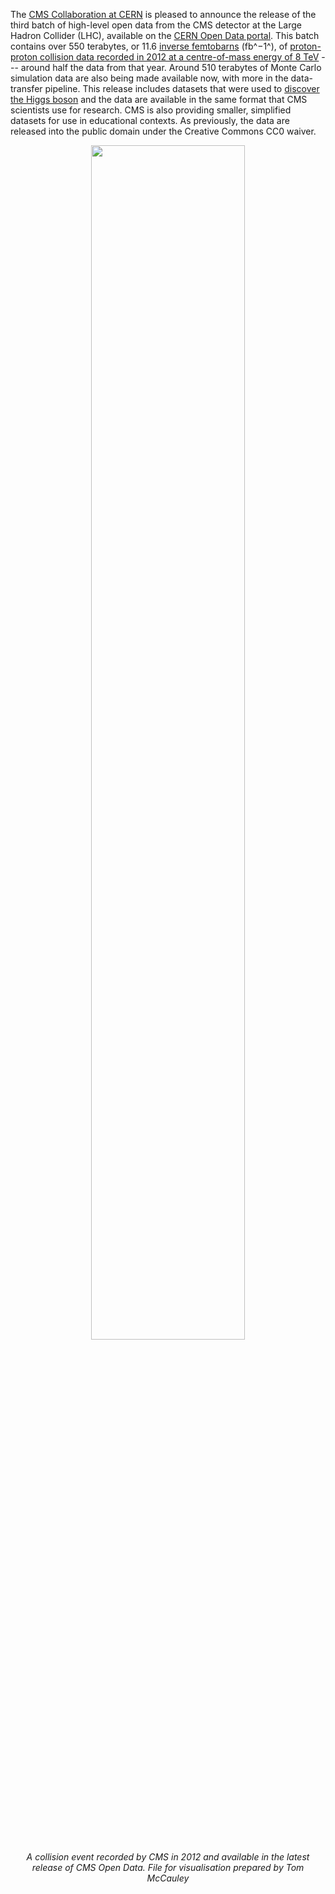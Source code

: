 The [CMS Collaboration at CERN](https://cms.cern/) is pleased to announce the release of the third batch of high-level open data from the CMS detector at the Large Hadron Collider (LHC), available on the [CERN Open Data portal](http://opendata.cern.ch/). This batch contains over 550 terabytes, or 11.6 [inverse femtobarns](https://en.wikipedia.org/wiki/Barn_(unit)#Inverse_femtobarn) (fb^&minus;1^), of [proton-proton collision data recorded in 2012 at a centre-of-mass energy of 8 TeV](http://opendata.cern.ch/search?experiment=CMS&year=2012&type=Dataset&subtype=Collision) --- around half the data from that year. Around 510 terabytes of Monte Carlo simulation data are also being made available now, with more in the data-transfer pipeline. This release includes datasets that were used to [discover the Higgs boson](https://cms.cern/physics/higgs-boson/observation-new-particle-mass-125-gev) and the data are available in the same format that CMS scientists use for research. CMS is also providing smaller, simplified datasets for use in educational contexts. As previously, the data are released into the public domain under the Creative Commons CC0 waiver.

<p align="center">
<img src="https://cms-docdb.cern.ch/cgi-bin/PublicDocDB/RetrieveFile?docid=13467&filename=CMSOpenData2012Event.png" width="70%"><br />
<em>A collision event recorded by CMS in 2012 and available in the latest release of CMS Open Data. File for visualisation prepared by Tom McCauley</em></p>
